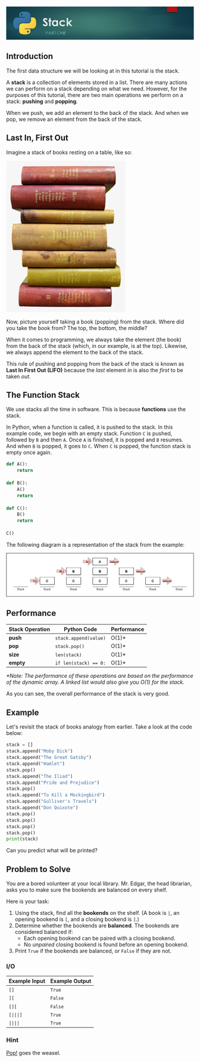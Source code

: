 ![Stack Banner Image](images/stack.jpg)

## Introduction

The first data structure we will be looking at in this tutorial is the stack.

A **stack** is a collection of elements stored in a list. There are many actions we can perform on a stack depending on what we need. However, for the purposes of this tutorial, there are two main operations we perform on a stack: **pushing** and **popping**.

When we push, we add an element to the back of the stack. And when we pop, we remove an element from the back of the stack.

## Last In, First Out

Imagine a stack of books resting on a table, like so:

![Stack of Books](images/stack-of-books.png)

Now, picture yourself taking a book (popping) from the stack. Where did you take the book from? The top, the bottom, the middle?

When it comes to programming, we always take the element (the book) from the back of the stack (which, in our example, is at the top). Likewise, we always append the element to the back of the stack.

This rule of pushing and popping from the back of the stack is known as **Last In First Out (LIFO)** because the _last_ element _in_ is also the _first_ to be taken _out_.

## The Function Stack

We use stacks all the time in software. This is because **functions** use the stack.

In Python, when a function is called, it is pushed to the stack. In this example code, we begin with an empty stack. Function `C` is pushed, followed by `B` and then `A`. Once `A` is finished, it is popped and `B` resumes. And when `B` is popped, it goes to `C`. When `C` is popped, the function stack is empty once again.

```python
def A():
    return

def B():
    A()
    return

def C():
    B()
    return

C()
```

The following diagram is a representation of the stack from the example:

![Function Stack Diagram](images/function-stack.jpg)

## Performance

| Stack Operation | Python Code | Performance
| --- | --- | ---
| **push** | `stack.append(value)` | O(1)*
| **pop** | `stack.pop()` | O(1)*
| **size** | `len(stack)` | O(1)*
| **empty** | `if len(stack) == 0:` | O(1)*

_*Note: The performance of these operations are based on the performance of the dynamic array. A linked list would also give you O(1) for the stack._

As you can see, the overall performance of the stack is very good.

## Example

Let's revisit the stack of books analogy from earlier. Take a look at the code below:

```python
stack = []
stack.append("Moby Dick")
stack.append("The Great Gatsby")
stack.append("Hamlet")
stack.pop()
stack.append("The Iliad")
stack.append("Pride and Prejudice")
stack.pop()
stack.append("To Kill a Mockingbird")
stack.append("Gulliver's Travels")
stack.append("Don Quixote")
stack.pop()
stack.pop()
stack.pop()
stack.pop()
print(stack)
```

Can you predict what will be printed?

## Problem to Solve

You are a bored volunteer at your local library. Mr. Edgar, the head librarian, asks you to make sure the bookends are balanced on every shelf.

Here is your task:

1. Using the stack, find all the **bookends** on the shelf. (A book is `|`, an opening bookend is `[`, and a closing bookend is `]`.)
1. Determine whether the bookends are **balanced**. The bookends are considered balanced if:
    * Each opening bookend can be paired with a closing bookend.
    * No _unpaired_ closing bookend is found before an opening bookend.
1. Print `True` if the bookends are balanced, or `False` if they are not.

### I/O

| Example Input | Example Output
| ------------ | -------------
| `[]` | `True`
| `][` | `False`
| `[][` | `False`
| <code>[&#124;&#124;&#124;]</code> | `True`
| <code>&#124;&#124;&#124;&#124;</code> | `True`

### Hint

[Pop!](https://www.w3schools.com/python/ref_list_pop.asp) goes the weasel.